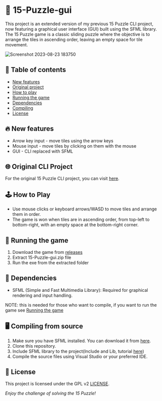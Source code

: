 # 🧩 15-Puzzle-gui

This project is an extended version of my previous 15 Puzzle CLI project, now featuring a graphical user interface (GUI) built using the SFML library. The 15 Puzzle game is a classic sliding puzzle where the objective is to arrange the tiles in ascending order, leaving an empty space for tile movement.

![Screenshot 2023-08-23 183750](https://github.com/Edveika/15-Puzzle-gui/assets/113787144/59b88690-8232-4805-94da-b8bc777227fa)

## 📔 Table of contents

- [New features](#new-features)
- [Original project](#original-cli-project)
- [How to play](#how-to-play)
- [Running the game](#running-the-game)
- [Dependencies](#dependencies)
- [Compiling](#compiling-from-source)
- [License](#license)

## 🔥 New features

- Arrow key input - move tiles using the arrow keys
- Mouse input - move tiles by clicking on them with the mouse
- GUI - CLI replaced with SFML

## 🌐 Original CLI Project

For the original 15 Puzzle CLI project, you can visit [here](https://github.com/Edveika/15-Puzzle-cli).

## 🕹️ How to Play

- Use mouse clicks or keyboard arrows/WASD to move tiles and arrange them in order.
- The game is won when tiles are in ascending order, from top-left to bottom-right, with an empty space at the bottom-right corner.

## 🎯 Running the game

1. Download the game from [releases](https://github.com/Edveika/15-Puzzle-gui/releases/tag/1.0)
2. Extract 15-Puzzle-gui.zip file
3. Run the exe from the extracted folder

## 📑 Dependencies

- SFML (Simple and Fast Multimedia Library): Required for graphical rendering and input handling.

NOTE: this is needed for those who want to compile, if you want to run the game see [Running the game](#running-the-game)

## 🖥️ Compiling from source

1. Make sure you have SFML installed. You can download it from [here](https://www.sfml-dev.org/).
2. Clone this repository.
3. Include SFML library to the project(Include and Lib, tutorial [here](https://www.sfml-dev.org/tutorials/2.6/start-vc.php))
4. Compile the source files using Visual Studio or your preferred IDE.

## 📜 License

This project is licensed under the GPL v2 [LICENSE](LICENSE).

_Enjoy the challenge of solving the 15 Puzzle!_
